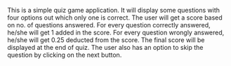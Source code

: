 This is a simple quiz game application.
It will display some questions with four options out which only one is correct.
The user will get a score based on no. of questions answered. 
For every question correctly answered, he/she will get 1 added in the score.
For every question wrongly answered, he/she will get 0.25 deducted from the score.
The final score will be displayed at the end of quiz.
The user also has an option to skip the question by clicking on the next button.
